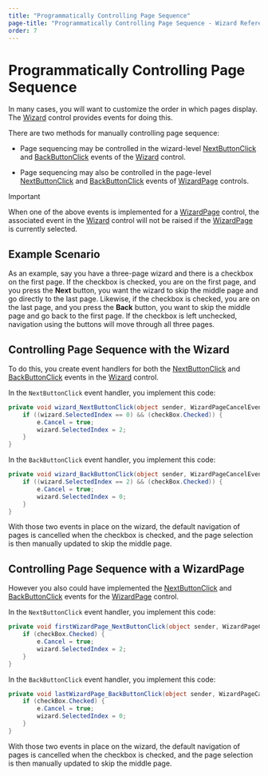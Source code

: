 ```yaml
---
title: "Programmatically Controlling Page Sequence"
page-title: "Programmatically Controlling Page Sequence - Wizard Reference"
order: 7
---
```

# Programmatically Controlling Page Sequence

In many cases, you will want to customize the order in which pages display.  The [Wizard](xref:ActiproSoftware.UI.WinForms.Controls.Wizard.Wizard) control provides events for doing this.

There are two methods for manually controlling page sequence:

- Page sequencing may be controlled in the wizard-level [NextButtonClick](xref:ActiproSoftware.UI.WinForms.Controls.Wizard.Wizard.NextButtonClick) and [BackButtonClick](xref:ActiproSoftware.UI.WinForms.Controls.Wizard.Wizard.BackButtonClick) events of the [Wizard](xref:ActiproSoftware.UI.WinForms.Controls.Wizard.Wizard) control.

- Page sequencing may also be controlled in the page-level [NextButtonClick](xref:ActiproSoftware.UI.WinForms.Controls.Wizard.WizardPage.NextButtonClick) and [BackButtonClick](xref:ActiproSoftware.UI.WinForms.Controls.Wizard.WizardPage.BackButtonClick) events of [WizardPage](xref:ActiproSoftware.UI.WinForms.Controls.Wizard.WizardPage) controls.

> [!IMPORTANT]
> When one of the above events is implemented for a [WizardPage](xref:ActiproSoftware.UI.WinForms.Controls.Wizard.WizardPage) control, the associated event in the [Wizard](xref:ActiproSoftware.UI.WinForms.Controls.Wizard.Wizard) control will not be raised if the [WizardPage](xref:ActiproSoftware.UI.WinForms.Controls.Wizard.WizardPage) is currently selected.

## Example Scenario

As an example, say you have a three-page wizard and there is a checkbox on the first page.  If the checkbox is checked, you are on the first page, and you press the **Next** button, you want the wizard to skip the middle page and go directly to the last page.  Likewise, if the checkbox is checked, you are on the last page, and you press the **Back** button, you want to skip the middle page and go back to the first page.  If the checkbox is left unchecked, navigation using the buttons will move through all three pages.

## Controlling Page Sequence with the Wizard

To do this, you create event handlers for both the [NextButtonClick](xref:ActiproSoftware.UI.WinForms.Controls.Wizard.Wizard.NextButtonClick) and [BackButtonClick](xref:ActiproSoftware.UI.WinForms.Controls.Wizard.Wizard.BackButtonClick) events in the [Wizard](xref:ActiproSoftware.UI.WinForms.Controls.Wizard.Wizard) control.

In the `NextButtonClick` event handler, you implement this code:

```csharp
private void wizard_NextButtonClick(object sender, WizardPageCancelEventArgs e) {
	if ((wizard.SelectedIndex == 0) && (checkBox.Checked)) {
		e.Cancel = true;
		wizard.SelectedIndex = 2;
	}
}
```

In the `BackButtonClick` event handler, you implement this code:

```csharp
private void wizard_BackButtonClick(object sender, WizardPageCancelEventArgs e) {
	if ((wizard.SelectedIndex == 2) && (checkBox.Checked)) {
		e.Cancel = true;
		wizard.SelectedIndex = 0;
	}
}
```

With those two events in place on the wizard, the default navigation of pages is cancelled when the checkbox is checked, and the page selection is then manually updated to skip the middle page.

## Controlling Page Sequence with a WizardPage

However you also could have implemented the [NextButtonClick](xref:ActiproSoftware.UI.WinForms.Controls.Wizard.WizardPage.NextButtonClick) and [BackButtonClick](xref:ActiproSoftware.UI.WinForms.Controls.Wizard.WizardPage.BackButtonClick) events for the [WizardPage](xref:ActiproSoftware.UI.WinForms.Controls.Wizard.WizardPage) control.

In the `NextButtonClick` event handler, you implement this code:

```csharp
private void firstWizardPage_NextButtonClick(object sender, WizardPageCancelEventArgs e) {
	if (checkBox.Checked) {
		e.Cancel = true;
		wizard.SelectedIndex = 2;
	}
}
```

In the `BackButtonClick` event handler, you implement this code:

```csharp
private void lastWizardPage_BackButtonClick(object sender, WizardPageCancelEventArgs e) {
	if (checkBox.Checked) {
		e.Cancel = true;
		wizard.SelectedIndex = 0;
	}
}
```

With those two events in place on the wizard, the default navigation of pages is cancelled when the checkbox is checked, and the page selection is then manually updated to skip the middle page.
